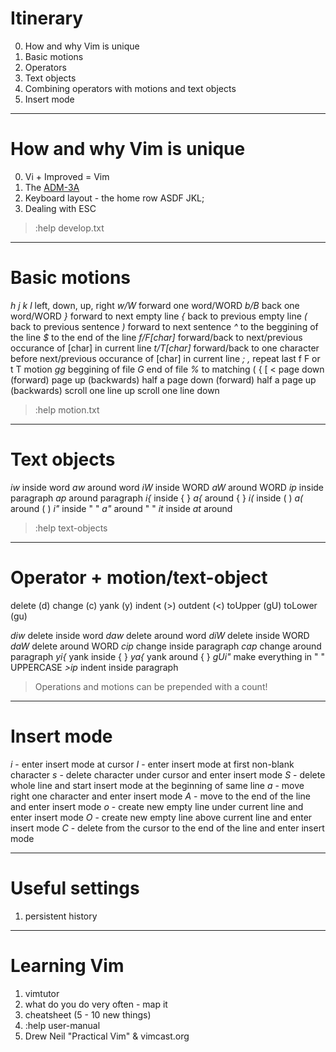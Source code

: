 
# Itinerary

   0. How and why Vim is unique
   0. Basic motions
   0. Operators
   0. Text objects
   0. Combining operators with motions and text objects
   0. Insert mode

---

# How and why Vim is unique

  0. Vi + Improved = Vim
  0. The [ADM-3A](https://upload.wikimedia.org/wikipedia/commons/7/77/Adm3aimage.jpg)
  0. Keyboard layout - the home row ASDF JKL;
  0. Dealing with ESC


>:help develop.txt

---

# Basic motions


  *h j k l*        left, down, up, right
  *w/W*            forward one word/WORD
  *b/B*            back one word/WORD
  *}*              forward to next empty line
  *{*              back to previous empty line
  *(*              back to previous sentence
  *)*              forward to next sentence
  *^*              to the beggining of the line
  *$*              to the end of the line
  *f/F[char]*      forward/back to next/previous occurance of [char] in current line
  *t/T[char]*      forward/back to one character before next/previous occurance of [char] in current line
  *; ,*            repeat last f F or t T motion
  *gg*             beggining of file
  *G*              end of file
  *%*              to matching ( { [ <
  *<C-F>*          page down (forward)
  *<C-B>*          page up (backwards)
  *<C-D>*          half a page down (forward)
  *<C-U>*          half a page up (backwards)
  *<C-Y>*          scroll one line up
  *<C-E>*          scroll one line down

>:help motion.txt

---

# Text objects

  *iw*      inside word
  *aw*      around word
  *iW*      inside WORD
  *aW*      around WORD
  *ip*      inside paragraph
  *ap*      around paragraph
  *i{*      inside  { }
  *a{*      around  { }
  *i(*      inside  ( )
  *a(*      around  ( )
  *i"*      inside  " "
  *a"*      around  " "
  *it*      inside  <tag/>
  *at*      around  <tag/>

>:help text-objects

---

# Operator + motion/text-object

   delete   (d)
   change   (c)
   yank     (y)
   indent   (>)
   outdent  (<)
   toUpper  (gU)
   toLower  (gu)

  *diw*     delete inside word
  *daw*     delete around word
  *diW*     delete inside WORD
  *daW*     delete around WORD
  *cip*     change inside paragraph
  *cap*     change around paragraph
  *yi{*     yank inside  { }
  *ya{*     yank around  { }
  *gUi"*    make everything in " " UPPERCASE
  *>ip*     indent inside paragraph

>
> Operations and motions can be prepended with a count!
>

---


# Insert mode

  *i* - enter insert mode at cursor
  *I* - enter insert mode at first non-blank character
  *s* - delete character under cursor and enter insert mode
  *S* - delete whole line and start insert mode at the beginning of same line
  *a* - move right one character and enter insert mode
  *A* - move to the end of the line and enter insert mode
  *o* - create new empty line under current line and enter insert mode
  *O* - create new empty line above current line and enter insert mode
  *C* - delete from the cursor to the end of the line and enter insert mode

---

# Useful settings

  1. persistent history

---

# Learning Vim

  1. vimtutor
  2. what do you do very often - map it
  3. cheatsheet (5 - 10 new things)
  4. :help user-manual
  5. Drew Neil "Practical Vim" & vimcast.org
